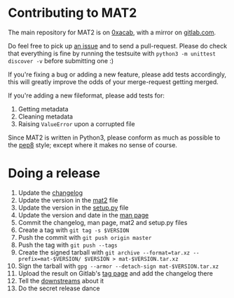 # Contributing to MAT2

The main repository for MAT2 is on [0xacab]( https://0xacab.org/jvoisin/mat2 ),
with a mirror on [gitlab.com]( https://gitlab.com/jvoisin/mat2 ).

Do feel free to pick up [an issue]( https://0xacab.org/jvoisin/mat2/issues )
and to send a pull-request. Please do check that everything is fine by running the
testsuite with `python3 -m unittest discover -v` before submitting one :)

If you're fixing a bug or adding a new feature, please add tests accordingly,
this will greatly improve the odds of your merge-request getting merged.

If you're adding a new fileformat, please add tests for:

1. Getting metadata
2. Cleaning metadata
3. Raising `ValueError` upon a corrupted file

Since MAT2 is written in Python3, please conform as much as possible to the
[pep8]( https://pep8.org/ ) style; except where it makes no sense of course.

# Doing a release

1. Update the [changelog](https://0xacab.org/jvoisin/mat2/blob/master/CHANGELOG.md)
2. Update the version in the [mat2](https://0xacab.org/jvoisin/mat2/blob/master/mat2) file
3. Update the version in the [setup.py](https://0xacab.org/jvoisin/mat2/blob/master/setup.py) file
4. Update the version and date in the [man page](https://0xacab.org/jvoisin/mat2/blob/master/doc/mat.1)
5. Commit the changelog, man page, mat2 and setup.py files
6. Create a tag with `git tag -s $VERSION`
7. Push the commit with `git push origin master`
8. Push the tag with `git push --tags`
9. Create the signed tarball with `git archive --format=tar.xz --prefix=mat-$VERSION/ $VERSION > mat-$VERSION.tar.xz`
10. Sign the tarball with `gpg --armor --detach-sign mat-$VERSION.tar.xz`
11. Upload the result on Gitlab's [tag page](https://0xacab.org/jvoisin/mat2/tags) and add the changelog there
12. Tell the [downstreams](https://0xacab.org/jvoisin/mat2/blob/master/INSTALL.md) about it
13. Do the secret release dance
